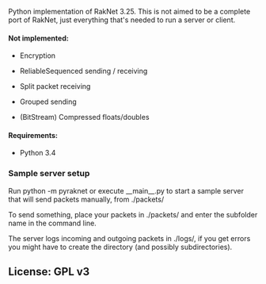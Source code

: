 Python implementation of RakNet 3.25. This is not aimed to be a complete port of RakNet, just everything that's needed to run a server or client.

#### Not implemented:

* Encryption

* ReliableSequenced sending / receiving

* Split packet receiving

* Grouped sending

* (BitStream) Compressed floats/doubles

#### Requirements:
* Python 3.4

### Sample server setup
Run python -m pyraknet or execute \_\_main\_\_.py to start a sample server that will send packets manually, from ./packets/

To send something, place your packets in ./packets/<your subfolder> and enter the subfolder name in the command line.

The server logs incoming and outgoing packets in ./logs/, if you get errors you might have to create the directory (and possibly subdirectories).

## License: GPL v3
